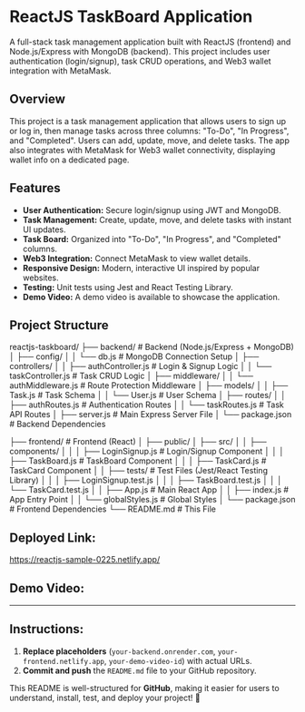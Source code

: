 # ReactJS TaskBoard Application

A full-stack task management application built with ReactJS (frontend) and Node.js/Express with MongoDB (backend). This project includes user authentication (login/signup), task CRUD operations, and Web3 wallet integration with MetaMask.

## Overview

This project is a task management application that allows users to sign up or log in, then manage tasks across three columns: "To-Do", "In Progress", and "Completed". Users can add, update, move, and delete tasks. The app also integrates with MetaMask for Web3 wallet connectivity, displaying wallet info on a dedicated page.

## Features

- **User Authentication:** Secure login/signup using JWT and MongoDB.
- **Task Management:** Create, update, move, and delete tasks with instant UI updates.
- **Task Board:** Organized into "To-Do", "In Progress", and "Completed" columns.
- **Web3 Integration:** Connect MetaMask to view wallet details.
- **Responsive Design:** Modern, interactive UI inspired by popular websites.
- **Testing:** Unit tests using Jest and React Testing Library.
- **Demo Video:** A demo video is available to showcase the application.

## Project Structure
reactjs-taskboard/ 
├── backend/ # Backend (Node.js/Express + MongoDB) │ ├── config/ │ │ └── db.js # MongoDB Connection Setup │ ├── controllers/ │ │ ├── authController.js # Login & Signup Logic │ │ └── taskController.js # Task CRUD Logic │ ├── middleware/ │ │ └── authMiddleware.js # Route Protection Middleware │ ├── models/ │ │ ├── Task.js # Task Schema │ │ └── User.js # User Schema │ ├── routes/ │ │ ├── authRoutes.js # Authentication Routes │ │ └── taskRoutes.js # Task API Routes │ ├── server.js # Main Express Server File │ └── package.json # Backend Dependencies 

├── frontend/ # Frontend (React) │ ├── public/ │ ├── src/ │ │ ├── components/ │ │ │ ├── LoginSignup.js # Login/Signup Component │ │ │ ├── TaskBoard.js # TaskBoard Component │ │ │ ├── TaskCard.js # TaskCard Component │ │ ├── tests/ # Test Files (Jest/React Testing Library) │ │ │ ├── LoginSignup.test.js │ │ │ ├── TaskBoard.test.js │ │ │ └── TaskCard.test.js │ │ ├── App.js # Main React App │ │ ├── index.js # App Entry Point │ │ └── globalStyles.js # Global Styles │ └── package.json # Frontend Dependencies └── README.md # This File

## Deployed Link:
https://reactjs-sample-0225.netlify.app/

## Demo Video:


---

## Instructions:
1. **Replace placeholders** (`your-backend.onrender.com`, `your-frontend.netlify.app`, `your-demo-video-id`) with actual URLs.
2. **Commit and push** the `README.md` file to your GitHub repository.

This README is well-structured for **GitHub**, making it easier for users to understand, install, test, and deploy your project! 🚀

